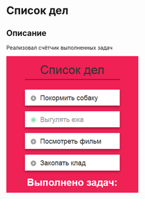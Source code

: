 # Список дел

## Описание

Реализовал счётчик выполненных задач

![Счётчик выполнения задач](list.png)